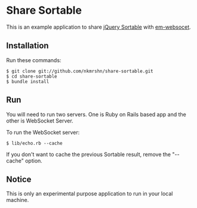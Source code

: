 Share Sortable
==============

This is an example application to share [jQuery Sortable](http://jqueryui.com/demos/sortable/) with [em-websocet](https://github.com/igrigorik/em-websocket).

Installation
------------

Run these commands:

    $ git clone git://github.com/nkmrshn/share-sortable.git
    $ cd share-sortable
    $ bundle install

Run
---

You will need to run two servers. One is Ruby on Rails based app and the other is WebSocket Server.

To run the WebSocket server:

    $ lib/echo.rb --cache

If you don't want to cache the previous Sortable result, remove the "--cache" option.

Notice
------

This is only an experimental purpose application to run in your local machine.
